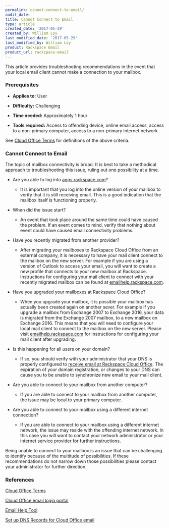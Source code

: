 ```yaml
---
permalink: cannot-connect-to-email/
audit_date:
title: Cannot Connect to Email
type: article
created_date: '2017-05-29'
created_by: William Loy
last_modified_date: '2017-05-29'
last_modified_by: William Loy
product: Rackspace Email
product_url: rackspace-email
---
```

This article provides troubleshooting recommendations in the event that your local email client cannot make a connection to your mailbox.

### Prerequisites

- **Applies to:** User

- **Difficulty:** Challenging

- **Time needed:** Approximately 1 hour

- **Tools required:** Access to offending device, online email access, access to a non-primary computer, access to a non-primary internet network

See [Cloud Office Terms](/how-to/cloud-office-terms/) for definitions of the above criteria.  

### Cannot Connect to Email

The topic of mailbox connectivity is broad. It is best to take a methodical approach to troubleshooting this issue, ruling out one possibility at a time.

- Are you able to log into [apps.rackspace.com](apps.rackspace.com)?
    - It is important that you log into the online version of your mailbox to verify that it is still receiving email. This is a good indication that the mailbox itself is functioning properly.

- When did the issue start?
    - An event that took place around the same time could have caused the problem. If an event comes to mind, verify that nothing about event could have caused email connectivity problems.  

- Have you recently migrated from another provider?
    - After migrating your mailboxes to Rackspace Cloud Office from an external company, it is necessary to have your mail client connect to the mailbox on the new server. For example if you are using a version of Outlook to access your email, you will want to create a new profile that connects to your new mailbox at Rackspace. Instructions for configuring your mail client to connect with your recently migrated mailbox can be found at [emailhelp.rackspace.com](emailhelp.rackspace.com).

- Have you upgraded your mailboxes at Rackspace Cloud Office?
    - When you upgrade your mailbox, it is possible your mailbox has actually been created again on another sever. For example if you upgrade a mailbox from Exchange 2007 to Exchange 2016, your data is migrated from the Exchange 2007 mailbox, to a new mailbox on Exchange 2016. This means that you will need to configure your local mail client to connect to the mailbox on the new server. Please visit [emailhelp.rackspace.com](emailhelp.rackspace.com) for instructions for configuring your mail client after upgrading.

- Is this happening for all users on your domain?
    - If so, you should verify with your administrator that your DNS is properly configured to [receive email at Rackspace Cloud Office](/how-to/set-up-dns-records-for-cloud-office-email/). The expiration of your domain registration, or changes to your DNS can cause you to be unable to synchronize new email to your mail client.

- Are you able to connect to your mailbox from another computer?
    - If you are able to connect to your mailbox from another computer, the issue may be local to your primary computer.

- Are you able to connect to your mailbox using a different internet connection?
    - If you are able to connect to your mailbox using a different internet network, the issue may reside with the offending internet network. In this case you will want to contact your network administrator or your internet service provider for further instructions.

Being unable to connect to your mailbox is an issue that can be challenging to identify because of the multitude of possibilities. If these recommendations do not narrow down those possibilities please contact your administrator for further direction.

### References

[Cloud Office Terms](/how-to/cloud-office-terms/)

[Cloud Office email login portal](apps.rackspace.com)

[Email Help Tool](emailhelp.rackspace.com)

[Set up DNS Records for Cloud Office email]((/how-to/set-up-dns-records-for-cloud-office-email/))
